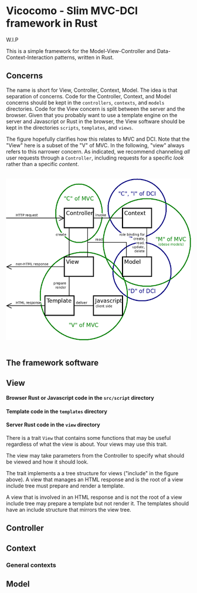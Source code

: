 # Vicocomo - Slim MVC-DCI framework in Rust

W.I.P

This is a simple framework for the Model-View-Controller and
Data-Context-Interaction patterns, written in Rust.


## Concerns

The name is short for View, Controller, Context, Model.  The idea is that
separation of concerns.  Code for the Controller, Context, and Model concerns
should be kept in the `controllers`, `contexts`, and `models` directories.
Code for the View concern is split between the server and the browser.  Given
that you probably want to use a template engine on the server and Javascript
or Rust in the browser, the View software should be kept in the directories
`scripts`, `templates`, and `views`.

The figure hopefully clarifies how this relates to MVC and DCI.  Note that the
"View" here is a subset of the "V" of MVC.  In the following, "view" always
refers to this narrower concern.  As indicated, we recommend channeling *all*
user requests through a `Controller`, including requests for a specific *look*
rather than a specific *content*.

<br />
<img src="doc/conceptual-model.png">
<br />
<br />


## The framework software


## View

#### Browser Rust or Javascript code in the `src/script` directory


#### Template code in the `templates` directory


#### Server Rust code in the `view` directory

There is a trait `View` that contains some functions that may be useful
regardless of what the view is about.  Your views may use this trait.

The view may take parameters from the Controller to specify what should be
viewed and how it should look.

The trait implements a a tree structure for views ("include" in the figure
above).  A view that manages an HTML response and is the root of a view
include tree must prepare and render a template.

A view that is involved in an HTML response and is not the root of a view
include tree may prepare a template but not render it.  The templates should
have an include structure that mirrors the view tree.


## Controller


## Context

### General contexts



## Model
